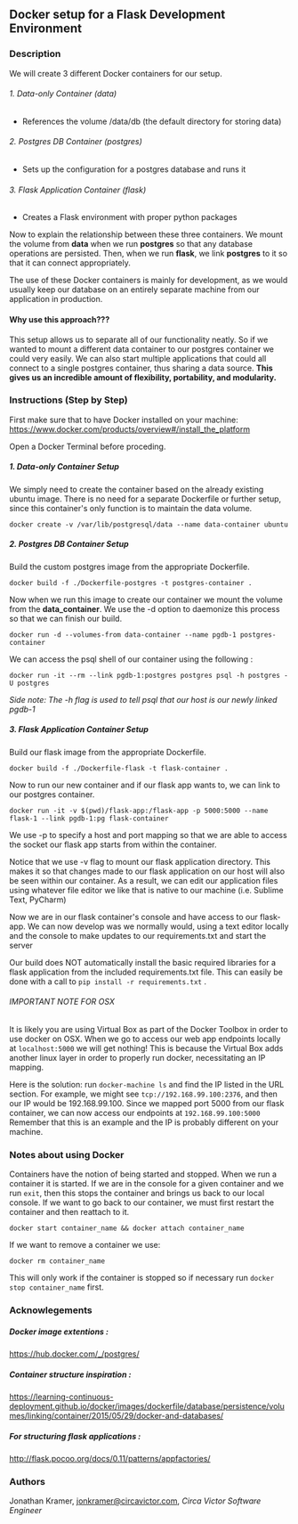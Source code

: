 ## Docker setup for a Flask Development Environment

### Description

We will create 3 different Docker containers for our setup.

###### 1. Data-only Container *(data)*
* References the volume /data/db (the default directory for storing data)

###### 2. Postgres DB Container *(postgres)*
* Sets up the configuration for a postgres database and runs it

###### 3. Flask Application Container *(flask)*
* Creates a Flask environment with proper python packages

Now to explain the relationship between these three containers. We mount the volume from **data** when we run **postgres** so that any database operations are persisted. Then, when we run **flask**, we link **postgres** to it so that it can connect appropriately.

The use of these Docker containers is mainly for development, as we would usually keep our database on an entirely separate machine from our application in production. 

#### Why use this approach???
This setup allows us to separate all of our functionality neatly. So if we wanted to mount a different data container to our postgres container we could very easily. We can also start multiple applications that could all connect to a single postgres container, thus sharing a data source. **This gives us an incredible amount of flexibility, portability, and modularity.**

### Instructions (Step by Step)

First make sure that to have Docker installed on your machine:
<https://www.docker.com/products/overview#/install_the_platform>

Open a Docker Terminal before proceding. 

##### 1. Data-only Container Setup

We simply need to create the container based on the already existing ubuntu image. There is no need for a separate Dockerfile or further setup, since this container's only function is to maintain the data volume.

```
docker create -v /var/lib/postgresql/data --name data-container ubuntu
```

##### 2. Postgres DB Container Setup

Build the custom postgres image from the appropriate Dockerfile.

```
docker build -f ./Dockerfile-postgres -t postgres-container .
```

Now when we run this image to create our container we mount the volume from the **data_container**.
We use the -d option to daemonize this process so that we can finish our build.

```
docker run -d --volumes-from data-container --name pgdb-1 postgres-container
```

We can access the psql shell of our container using the following :

```
docker run -it --rm --link pgdb-1:postgres postgres psql -h postgres -U postgres
```
*Side note: The -h flag is used to tell psql that our host is our newly linked pgdb-1*


##### 3. Flask Application Container Setup

Build our flask image from the appropriate Dockerfile.
```
docker build -f ./Dockerfile-flask -t flask-container .
```
Now to run our new container and if our flask app wants to, we can link to our postgres container.

```
docker run -it -v $(pwd)/flask-app:/flask-app -p 5000:5000 --name flask-1 --link pgdb-1:pg flask-container
```
We use -p to specify a host and port mapping so that we are able to access the socket our flask app starts from within the container.

Notice that we use -v flag to mount our flask application directory. This makes it so that changes made to our flask application on our host will also be seen within our container. As a result, we can edit our application files using whatever file editor we like that is native to our machine (i.e. Sublime Text, PyCharm) 

Now we are in our flask container's console and have access to our flask-app. We can now develop was we normally would, using a text editor locally and the console to make updates to our requirements.txt and start the server

Our build does NOT automatically install the basic required libraries for a flask application from the included requirements.txt file. This can easily be done with a call to `pip install -r requirements.txt` .

###### IMPORTANT NOTE FOR OSX
It is likely you are using Virtual Box as part of the Docker Toolbox in order to use docker on OSX. When we go to access our web app endpoints locally at `localhost:5000` we will get nothing! This is because the Virtual Box adds another linux layer in order to properly run docker, necessitating an IP mapping.

Here is the solution:
run `docker-machine ls` and find the IP listed in the URL section.
For example, we might see `tcp://192.168.99.100:2376`, and then our IP would be 192.168.99.100.
Since we mapped port 5000 from our flask container, we can now access our endpoints at `192.168.99.100:5000`
Remember that this is an example and the IP is probably different on your machine.

### Notes about using Docker

Containers have the notion of being started and stopped. When we run a container it is started. If we are in the console for a given container and we run `exit`, then this stops the container and brings us back to our local console. If we want to go back to our container, we must first restart the container and then reattach to it.
```
docker start container_name && docker attach container_name
```

If we want to remove a container we use:
```
docker rm container_name
```
This will only work if the container is stopped so if necessary run `docker stop container_name` first.

### Acknowlegements

##### Docker image extentions :
https://hub.docker.com/_/postgres/

##### Container structure inspiration :
https://learning-continuous-deployment.github.io/docker/images/dockerfile/database/persistence/volumes/linking/container/2015/05/29/docker-and-databases/

##### For structuring flask applications :
http://flask.pocoo.org/docs/0.11/patterns/appfactories/

### Authors

Jonathan Kramer,
jonkramer@circavictor.com,
*Circa Victor Software Engineer*

